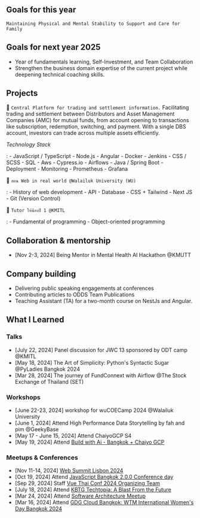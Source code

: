 ## Goals for this year

`Maintaining Physical and Mental Stability to Support and Care for Family`

## Goals for next year 2025
* Year of fundamentals learning, Self-Investment, and Team Collaboration
* Strengthen the business domain expertise of the current project while deepening technical coaching skills.


## Projects

📂 `Central Platform for trading and settlement information.`
Facilitating trading and settlement between Distributors and Asset Management Companies (AMC) for mutual funds, from account opening to transactions like subscription, redemption, switching, and payment. With a single DBS account, investors can trade across multiple assets efficiently.

_Technology Stack_

:   - JavaScript / TypeScript
    - Node.js
    - Angular
    - Docker
    - Jenkins
    - CSS / SCSS
    - SQL
    - Aws
    - Cypress.io
    - Airflows
    - Java / Spring Boot
    - Deployment
    - Monitoring
    - Prometheus
    - Grafana

📂 `สอน Web in real world @Walailuk University (WU)`

:   - History of web development
    - API
    - Database
    - CSS + Tailwind
    - Next JS
    - Git (Version Control)


📂 `Tutor ให้น้องปี 1 @KMITL`

:   - Fundamental of programming
    - Object-oriented programming



## Collaboration & mentorship
* [Nov 2-3, 2024] Being Mentor in Mental Health AI Hackathon @KMUTT


## Company building
* Delivering public speaking engagements at conferences
* Contributing articles to ODDS Team Publications
* Teaching Assistant (TA) for a two-month course on NestJs and Angular.

## What I Learned
### Talks
* [July 22, 2024] Panel discussion for  JWC 13 sponsored by ODT camp @KMITL
* [May 18, 2024] The Art of Simplicity: Python's Syntactic Sugar @PyLadies Bangkok 2024
* [Mar 28, 2024] The journey of FundConnext with Airflow @The Stock Exchange of Thailand (SET)

### Workshops
* [June 22-23, 2024] workshop for wuCOECamp 2024 @Walailuk University
* [June 1, 2024] Attend High Performance Data Storytelling by fah and pim @GeekyBase
* [May 17 - June 15, 2024] Attend ChaiyoGCP S4
* [May 19, 2024] Attend [Build with Ai - Bangkok + Chaiyo GCP](https://gdg.community.dev/events/details/google-gdg-bangkok-presents-build-with-ai-bangkok-chaiyo-gcp/)

### Meetups & Conferences
* [Nov 11-14, 2024] [Web Summit Lisbon 2024](https://websummit.com/)
* [Oct 19, 2024] Attend [JavaScript Bangkok 2.0.0 Conference day](https://www.eventpop.me/e/38704/javascript-bangkok-2-0-0)
* [Sep 29, 2024] Staff [Vue Thai Conf 2024 Organizing Team](https://www.facebook.com/events/406347685802389/)
* [July 18, 2024] Attend [KBTG Techtopia: A Blast From the Future](https://www.zipeventapp.com/e/KBTG-Techtopia-2024)
* [Mar 24, 2024] Attend [Software Architecture Meetup](https://www.eventpop.me/e/18376)
* [Mar 16, 2024] Attend [GDG Cloud Bangkok: WTM International Women's Day Bangkok 2024
](https://www.facebook.com/events/1135509544139552/)
